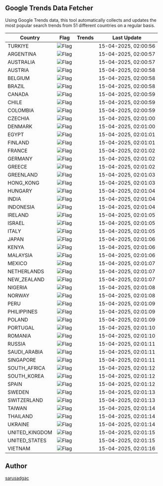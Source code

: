 
## Google Trends Data Fetcher

Using Google Trends data, this tool automatically collects and updates the most popular search trends from 51 different countries on a regular basis.


| Country | Flag | Trends | Last Update |
| --- | --- | --- | --- |
| TURKIYE | ![Flag](https://flagcdn.com/16x12/tr.png) |  | 15-04-2025, 02:00:56 |
| ARGENTINA | ![Flag](https://flagcdn.com/16x12/ar.png) |  | 15-04-2025, 02:00:57 |
| AUSTRALIA | ![Flag](https://flagcdn.com/16x12/au.png) |  | 15-04-2025, 02:00:57 |
| AUSTRIA | ![Flag](https://flagcdn.com/16x12/at.png) |  | 15-04-2025, 02:00:58 |
| BELGIUM | ![Flag](https://flagcdn.com/16x12/be.png) |  | 15-04-2025, 02:00:58 |
| BRAZIL | ![Flag](https://flagcdn.com/16x12/br.png) |  | 15-04-2025, 02:00:58 |
| CANADA | ![Flag](https://flagcdn.com/16x12/ca.png) |  | 15-04-2025, 02:00:59 |
| CHILE | ![Flag](https://flagcdn.com/16x12/cl.png) |  | 15-04-2025, 02:00:59 |
| COLOMBIA | ![Flag](https://flagcdn.com/16x12/co.png) |  | 15-04-2025, 02:00:59 |
| CZECHIA | ![Flag](https://flagcdn.com/16x12/cz.png) |  | 15-04-2025, 02:01:00 |
| DENMARK | ![Flag](https://flagcdn.com/16x12/dk.png) |  | 15-04-2025, 02:01:00 |
| EGYPT | ![Flag](https://flagcdn.com/16x12/eg.png) |  | 15-04-2025, 02:01:01 |
| FINLAND | ![Flag](https://flagcdn.com/16x12/fi.png) |  | 15-04-2025, 02:01:01 |
| FRANCE | ![Flag](https://flagcdn.com/16x12/fr.png) |  | 15-04-2025, 02:01:02 |
| GERMANY | ![Flag](https://flagcdn.com/16x12/de.png) |  | 15-04-2025, 02:01:02 |
| GREECE | ![Flag](https://flagcdn.com/16x12/gr.png) |  | 15-04-2025, 02:01:02 |
| GREENLAND | ![Flag](https://flagcdn.com/16x12/gl.png) |  | 15-04-2025, 02:01:03 |
| HONG_KONG | ![Flag](https://flagcdn.com/16x12/hk.png) |  | 15-04-2025, 02:01:03 |
| HUNGARY | ![Flag](https://flagcdn.com/16x12/hu.png) |  | 15-04-2025, 02:01:04 |
| INDIA | ![Flag](https://flagcdn.com/16x12/in.png) |  | 15-04-2025, 02:01:04 |
| INDONESIA | ![Flag](https://flagcdn.com/16x12/id.png) |  | 15-04-2025, 02:01:04 |
| IRELAND | ![Flag](https://flagcdn.com/16x12/ie.png) |  | 15-04-2025, 02:01:05 |
| ISRAEL | ![Flag](https://flagcdn.com/16x12/il.png) |  | 15-04-2025, 02:01:05 |
| ITALY | ![Flag](https://flagcdn.com/16x12/it.png) |  | 15-04-2025, 02:01:05 |
| JAPAN | ![Flag](https://flagcdn.com/16x12/jp.png) |  | 15-04-2025, 02:01:06 |
| KENYA | ![Flag](https://flagcdn.com/16x12/ke.png) |  | 15-04-2025, 02:01:06 |
| MALAYSIA | ![Flag](https://flagcdn.com/16x12/my.png) |  | 15-04-2025, 02:01:06 |
| MEXICO | ![Flag](https://flagcdn.com/16x12/mx.png) |  | 15-04-2025, 02:01:07 |
| NETHERLANDS | ![Flag](https://flagcdn.com/16x12/nl.png) |  | 15-04-2025, 02:01:07 |
| NEW_ZEALAND | ![Flag](https://flagcdn.com/16x12/nz.png) |  | 15-04-2025, 02:01:07 |
| NIGERIA | ![Flag](https://flagcdn.com/16x12/ng.png) |  | 15-04-2025, 02:01:08 |
| NORWAY | ![Flag](https://flagcdn.com/16x12/no.png) |  | 15-04-2025, 02:01:08 |
| PERU | ![Flag](https://flagcdn.com/16x12/pe.png) |  | 15-04-2025, 02:01:09 |
| PHILIPPINES | ![Flag](https://flagcdn.com/16x12/ph.png) |  | 15-04-2025, 02:01:09 |
| POLAND | ![Flag](https://flagcdn.com/16x12/pl.png) |  | 15-04-2025, 02:01:09 |
| PORTUGAL | ![Flag](https://flagcdn.com/16x12/pt.png) |  | 15-04-2025, 02:01:10 |
| ROMANIA | ![Flag](https://flagcdn.com/16x12/ro.png) |  | 15-04-2025, 02:01:10 |
| RUSSIA | ![Flag](https://flagcdn.com/16x12/ru.png) |  | 15-04-2025, 02:01:11 |
| SAUDI_ARABIA | ![Flag](https://flagcdn.com/16x12/sa.png) |  | 15-04-2025, 02:01:11 |
| SINGAPORE | ![Flag](https://flagcdn.com/16x12/sg.png) |  | 15-04-2025, 02:01:11 |
| SOUTH_AFRICA | ![Flag](https://flagcdn.com/16x12/za.png) |  | 15-04-2025, 02:01:12 |
| SOUTH_KOREA | ![Flag](https://flagcdn.com/16x12/kr.png) |  | 15-04-2025, 02:01:12 |
| SPAIN | ![Flag](https://flagcdn.com/16x12/es.png) |  | 15-04-2025, 02:01:12 |
| SWEDEN | ![Flag](https://flagcdn.com/16x12/se.png) |  | 15-04-2025, 02:01:13 |
| SWITZERLAND | ![Flag](https://flagcdn.com/16x12/ch.png) |  | 15-04-2025, 02:01:13 |
| TAIWAN | ![Flag](https://flagcdn.com/16x12/tw.png) |  | 15-04-2025, 02:01:14 |
| THAILAND | ![Flag](https://flagcdn.com/16x12/th.png) |  | 15-04-2025, 02:01:14 |
| UKRAINE | ![Flag](https://flagcdn.com/16x12/ua.png) |  | 15-04-2025, 02:01:14 |
| UNITED_KINGDOM | ![Flag](https://flagcdn.com/16x12/gb.png) |  | 15-04-2025, 02:01:15 |
| UNITED_STATES | ![Flag](https://flagcdn.com/16x12/us.png) |  | 15-04-2025, 02:01:15 |
| VIETNAM | ![Flag](https://flagcdn.com/16x12/vn.png) |  | 15-04-2025, 02:01:16 |


## Author
 [sarusadgac](https://x.com/sarusadgac)
